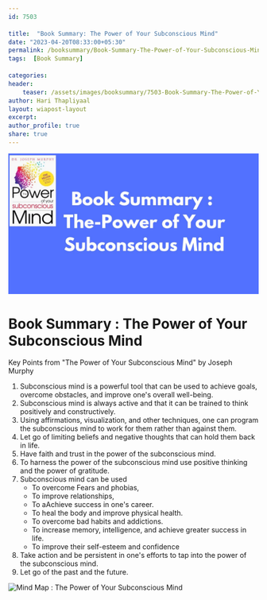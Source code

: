 ```yaml
---    
id: 7503    
  
title:  "Book Summary: The Power of Your Subconscious Mind"     
date: "2023-04-20T08:33:00+05:30"    
permalink: /booksummary/Book-Summary-The-Power-of-Your-Subconscious-Mind   
tags:  [Book Summary]     
    
categories:    
header:    
    teaser: /assets/images/booksummary/7503-Book-Summary-The-Power-of-Your-Subconscious-Mind.jpg    
author: Hari Thapliyaal    
layout: wiapost-layout    
excerpt:    
author_profile: true    
share: true    
---    
```

    
![Book Summary : The Power of Your Subconscious Mind](/assets/images/booksummary/7503-Book-Summary-The-Power-of-Your-Subconscious-Mind.jpg)         
   
# Book Summary : The Power of Your Subconscious Mind   

Key Points from "The Power of Your Subconscious Mind" by Joseph Murphy

1. Subconscious mind is a powerful tool that can be used to achieve goals, overcome obstacles, and improve one's overall well-being.
2. Subconscious mind is always active and that it can be trained to think positively and constructively.
3. Using affirmations, visualization, and other techniques, one can program the subconscious mind to work for them rather than against them.
4. Let go of limiting beliefs and negative thoughts that can hold them back in life.
5. Have faith and trust in the power of the subconscious mind.
6. To harness the power of the subconscious mind use positive thinking and the power of gratitude.
6. Subconscious mind can be used 
	- To overcome Fears and phobias, 
	- To improve relationships, 
	- To aAchieve success in one's career.
	- To heal the body and improve physical health.
	- To overcome bad habits and addictions.
	- To increase memory, intelligence, and achieve greater success in life.
	- To improve their self-esteem and confidence
7. Take action and be persistent in one's efforts to tap into the power of the subconscious mind.
8. Let go of the past and the future.

![Mind Map : The Power of Your Subconscious Mind](/assets/images/wiapost/7503-The-Power-of-Your-Subconscious-Mind.png)

